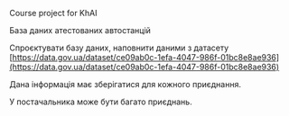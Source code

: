 Course project for KhAI

База даних атестованих автостанцій
 
Спроєктувати базу даних, наповнити даними з датасету [https://data.gov.ua/dataset/ce09ab0c-1efa-4047-986f-01bc8e8ae936](https://data.gov.ua/dataset/ce09ab0c-1efa-4047-986f-01bc8e8ae936) 
 
Дана інформація має зберігатися для кожного приєднання.
 
У постачальника може бути багато приєднань.
